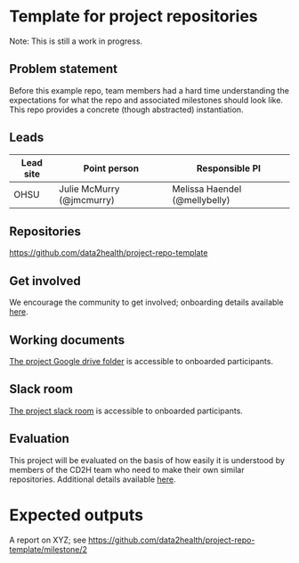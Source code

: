 # Template for project repositories

Note: This is still a work in progress.

## Problem statement
Before this example repo, team members had a hard time understanding the expectations for what the repo and associated milestones should look like. This repo provides a concrete (though abstracted) instantiation.

## Leads

Lead site | Point person | Responsible PI
----------|--------------|---------------
OHSU | Julie McMurry (@jmcmurry) | Melissa Haendel (@mellybelly)

## Repositories
https://github.com/data2health/project-repo-template

## Get involved
We encourage the community to get involved; onboarding details available [here](https://github.com/data2health/project-repo-template/blob/master/engagement.md).

## Working documents
[The project Google drive folder](https://drive.google.com/drive/u/0/folders/1vLp-H32KTNobiZF2cK82At90S6dVJNUf) is accessible to onboarded participants.

## Slack room
[The project slack room](https://cd2h.slack.com/messages/C9D9SQWEQ) is accessible to onboarded participants.

## Evaluation
This project will be evaluated on the basis of how easily it is understood by members of the CD2H team who need to make their own similar repositories. Additional details available [here](https://github.com/data2health/project-repo-template/blob/master/evaluation.md).

# Expected outputs
A report on XYZ; see https://github.com/data2health/project-repo-template/milestone/2
